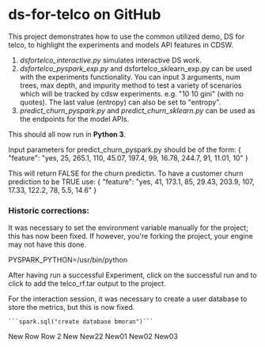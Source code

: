 # **ds-for-telco on GitHub**

This project demonstrates how to use the common utilized demo, DS for telco, to highlight the experiments and models API features in CDSW. 

1. *dsfortelco_interactive.py* simulates interactive DS work. 
2. *dsfortelco_pyspark_exp.py* and dsfortelco_sklearn_exp.py can be used with the experiments functionality. You can input 3 arguments, num trees, max depth, and impurity method to test a variety of scenarios which will be tracked by cdsw experiments. e.g. "10 10 gini"   (with no quotes). The last value (entropy) can also be set to "entropy".
3. *predict_churn_pyspark.py* and *predict_churn_sklearn.py* can be used as the endpoints for the model APIs. 

This should all now run in **Python 3**. 

Input parameters for predict_churn_pyspark.py should be of the form:
{
  "feature": "yes, 25, 265.1, 110, 45.07, 197.4, 99, 16.78, 244.7, 91, 11.01, 10"
}

This will return FALSE for the churn predictin. To have a customer churn prediction to be TRUE use:
{
  "feature": "yes, 41, 173.1, 85, 29.43, 203.9, 107, 17.33, 122.2, 78, 5.5, 14.6"
}


### Historic corrections:
It was necessary to set the environment variable manually for the project; this has now been fixed. If however, you're forking the project, your engine may not have this done.

PYSPARK_PYTHON=/usr/bin/python

After having run a successful Experiment, click on the successful run and to click to add the telco_rf.tar output to the project.

For the interaction session, it was necessary to create a user database to store the metrics, but this is now fixed.

    ```spark.sql("create database bmoran")```

New Row
Row 2
New
New22
New01
New02
New03

